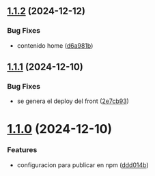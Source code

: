 ## [1.1.2](https://github.com/gcba/test-ngx-ob/compare/v1.1.1...v1.1.2) (2024-12-12)


### Bug Fixes

* contenido home ([d6a981b](https://github.com/gcba/test-ngx-ob/commit/d6a981b72532e79d44b8bf9e898bf8ba0da4f63c))

## [1.1.1](https://github.com/gcba/test-ngx-ob/compare/v1.1.0...v1.1.1) (2024-12-10)


### Bug Fixes

* se genera el deploy del front ([2e7cb93](https://github.com/gcba/test-ngx-ob/commit/2e7cb93efc69f2dd70977e33b825cab388ff7998))

# [1.1.0](https://github.com/gcba/test-ngx-ob/compare/v1.0.1...v1.1.0) (2024-12-10)


### Features

* configuracion para publicar en npm ([ddd014b](https://github.com/gcba/test-ngx-ob/commit/ddd014bdbd1e45608272276d36e1c15188f4155a))
